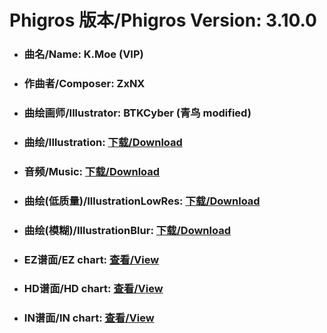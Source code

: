 
# Phigros 版本/Phigros Version:  3.10.0

- ### __曲名/Name:  K.Moe (VIP)__

- ### __作曲者/Composer:  ZxNX__

- ### __曲绘画师/Illustrator:  BTKCyber (青鸟 modified)__

- ### __曲绘/Illustration:  [下载/Download](https://github.com/Po6647A/WebAssests/releases/download/3.10.0/939.png)__

- ### __音频/Music:  [下载/Download](https://github.com/Po6647A/WebAssests/releases/download/3.10.0/1855.ogg)__

- ### __曲绘(低质量)/IllustrationLowRes:  [下载/Download](https://github.com/Po6647A/WebAssests/releases/download/3.10.0/1431.png)__

- ### __曲绘(模糊)/IllustrationBlur:  [下载/Download](https://github.com/Po6647A/WebAssests/releases/download/3.10.0/0)__


- ### __EZ谱面/EZ chart:  [查看/View](./EZ.json/index.html)__

- ### __HD谱面/HD chart:  [查看/View](./HD.json/index.html)__

- ### __IN谱面/IN chart:  [查看/View](./IN.json/index.html)__
